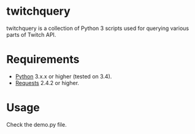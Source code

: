 # twitchquery
twitchquery is a collection of Python 3 scripts used for querying various parts of Twitch API.

# Requirements
* [Python](https://www.python.org/donwloads/) 3.x.x or higher (tested on 3.4).
* [Requests](http://docs.python-requests.org/en/latest/) 2.4.2 or higher.

# Usage
Check the demo.py file.
